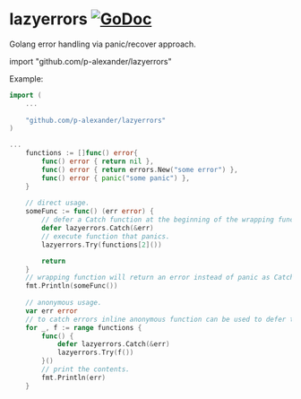 # lazyerrors [![GoDoc](https://img.shields.io/badge/godoc-Reference-brightgreen.svg?style=flat)](https://godoc.org/github.com/p-alexander/lazyerrors)

Golang error handling via panic/recover approach.

import "github.com/p-alexander/lazyerrors"

Example:

```go
import (
    ...
    
    "github.com/p-alexander/lazyerrors"
)

...
	functions := []func() error{
		func() error { return nil },
		func() error { return errors.New("some error") },
		func() error { panic("some panic") },
	}
  
	// direct usage.
	someFunc := func() (err error) {
		// defer a Catch function at the beginning of the wrapping function.
		defer lazyerrors.Catch(&err)
		// execute function that panics.
		lazyerrors.Try(functions[2]())

		return
	}
	// wrapping function will return an error instead of panic as Catch suppresses it by default.
	fmt.Println(someFunc())
  
	// anonymous usage.
	var err error
	// to catch errors inline anonymous function can be used to defer the Catch function in the necessary block of code.
	for _, f := range functions {
		func() {
			defer lazyerrors.Catch(&err)
			lazyerrors.Try(f())
		}()
		// print the contents.
		fmt.Println(err)
	}
```

